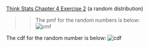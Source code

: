 [Think Stats Chapter 4 Exercise 2](http://greenteapress.com/thinkstats2/html/thinkstats2005.html#toc41) (a random distribution)

>> The pmf for the random numbers is below:  
![pmf](/home/brianc/ds/metis/prework/dsp/Lesson7q3.png)  

The cdf for the random number is below:
![cdf](/home/brianc/ds/metis/prework/dsp/Lesson7q3cdf.png)
